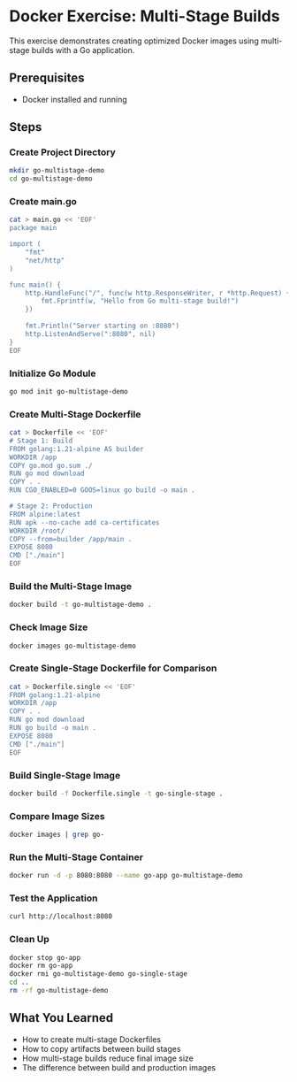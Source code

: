 # Docker Exercise: Multi-Stage Builds

This exercise demonstrates creating optimized Docker images using multi-stage builds with a Go application.

## Prerequisites
- Docker installed and running

## Steps

### Create Project Directory
```bash
mkdir go-multistage-demo
cd go-multistage-demo
```

### Create main.go
```bash
cat > main.go << 'EOF'
package main

import (
    "fmt"
    "net/http"
)

func main() {
    http.HandleFunc("/", func(w http.ResponseWriter, r *http.Request) {
        fmt.Fprintf(w, "Hello from Go multi-stage build!")
    })
    
    fmt.Println("Server starting on :8080")
    http.ListenAndServe(":8080", nil)
}
EOF
```

### Initialize Go Module
```bash
go mod init go-multistage-demo
```

### Create Multi-Stage Dockerfile
```bash
cat > Dockerfile << 'EOF'
# Stage 1: Build
FROM golang:1.21-alpine AS builder
WORKDIR /app
COPY go.mod go.sum ./
RUN go mod download
COPY . .
RUN CGO_ENABLED=0 GOOS=linux go build -o main .

# Stage 2: Production
FROM alpine:latest
RUN apk --no-cache add ca-certificates
WORKDIR /root/
COPY --from=builder /app/main .
EXPOSE 8080
CMD ["./main"]
EOF
```

### Build the Multi-Stage Image
```bash
docker build -t go-multistage-demo .
```

### Check Image Size
```bash
docker images go-multistage-demo
```

### Create Single-Stage Dockerfile for Comparison
```bash
cat > Dockerfile.single << 'EOF'
FROM golang:1.21-alpine
WORKDIR /app
COPY . .
RUN go mod download
RUN go build -o main .
EXPOSE 8080
CMD ["./main"]
EOF
```

### Build Single-Stage Image
```bash
docker build -f Dockerfile.single -t go-single-stage .
```

### Compare Image Sizes
```bash
docker images | grep go-
```

### Run the Multi-Stage Container
```bash
docker run -d -p 8080:8080 --name go-app go-multistage-demo
```

### Test the Application
```bash
curl http://localhost:8080
```

### Clean Up
```bash
docker stop go-app
docker rm go-app
docker rmi go-multistage-demo go-single-stage
cd ..
rm -rf go-multistage-demo
```

## What You Learned
- How to create multi-stage Dockerfiles
- How to copy artifacts between build stages
- How multi-stage builds reduce final image size
- The difference between build and production images